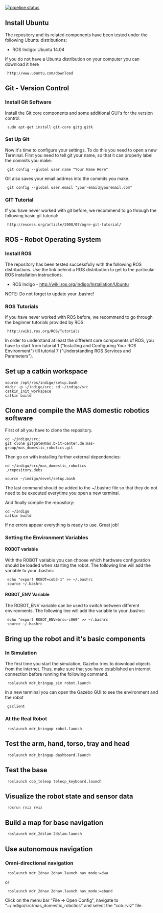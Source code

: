 [![pipeline status](https://mas.b-it-center.de/gitgate/aorteg2m/mas_domestic_robotics/badges/indigo/pipeline.svg)](https://mas.b-it-center.de/gitgate/aorteg2m/mas_domestic_robotics/commits/indigo)


## Install Ubuntu
The repository and its related components have been tested under the following Ubuntu distributions:

- ROS Indigo: Ubuntu 14.04

If you do not have a Ubuntu distribution on your computer you can download it here

     http://www.ubuntu.com/download

## Git - Version Control
### Install Git Software
Install the Git core components and some additional GUI's for the version control:

     sudo apt-get install git-core gitg gitk

### Set Up Git
Now it's time to configure your settings. To do this you need to open a new Terminal. First you need to tell git your name, so that it can properly label the commits you make:

     git config --global user.name "Your Name Here"

Git also saves your email address into the commits you make.

     git config --global user.email "your-email@youremail.com"


### GIT Tutorial
If you have never worked with git before, we recommend to go through the following basic git tutorial:

     http://excess.org/article/2008/07/ogre-git-tutorial/


## ROS - Robot Operating System
### Install ROS
The repository has been tested successfully with the following ROS distributions. Use the link behind a ROS distribution to get to the particular ROS installation instructions.


- ROS Indigo - http://wiki.ros.org/indigo/Installation/Ubuntu

NOTE: Do not forget to update your .bashrc!


### ROS Tutorials
If you have never worked with ROS before, we recommend to go through the beginner tutorials provided by ROS:

     http://wiki.ros.org/ROS/Tutorials

In order to understand at least the different core components of ROS, you have to start from tutorial 1 ("Installing and Configuring Your ROS Environment") till tutorial 7 ("Understanding ROS Services and Parameters").


## Set up a catkin workspace

    source /opt/ros/indigo/setup.bash
    mkdir -p ~/indigo/src; cd ~/indigo/src
    catkin_init_workspace
    catkin build

## Clone and compile the MAS domestic robotics software
First of all you have to clone the repository.

    cd ~/indigo/src;
    git clone gitgate@mas.b-it-center.de:mas-group/mas_domestic_robotics.git

Then go on with installing further external dependencies:

    cd ~/indigo/src/mas_domestic_robotics
    ./repository.debs

    source ~/indigo/devel/setup.bash

The last command should be added to the ~/.bashrc file so that they do not need to be executed everytime you open a new terminal.


And finally compile the repository:

    cd ~/indigo
    catkin build


If no errors appear everything is ready to use. Great job!


### Setting the Environment Variables
#### ROBOT variable
With the ROBOT variable you can choose which hardware configuration should be loaded when starting the robot. The following line will add the variable to your .bashrc:

     echo "export ROBOT=cob3-1" >> ~/.bashrc
     source ~/.bashrc



#### ROBOT_ENV Variable
The ROBOT_ENV variable can be used to switch between different environments. The following line will add the variable to your .bashrc:

     echo "export ROBOT_ENV=brsu-c069" >> ~/.bashrc
     source ~/.bashrc



## Bring up the robot and it's basic components
### In Simulation

The first time you start the simulation, Gazebo tries to download objects from the internet. Thus, make sure that you have established an internet connection before running the following command.

     roslaunch mdr_bringup_sim robot.launch


In a new terminal you can open the Gazebo GUI to see the environment and the robot

     gzclient


### At the Real Robot

     roslaunch mdr_bringup robot.launch


## Test the arm, hand, torso, tray and head

     roslaunch mdr_bringup dashboard.launch


## Test the base

     roslaunch cob_teleop teleop_keyboard.launch


## Visualize the robot state and sensor data

     rosrun rviz rviz


## Build a map for base navigation

     roslaunch mdr_2dslam 2dslam.launch


## Use autonomous navigation
### Omni-directional navigation

     roslaunch mdr_2dnav 2dnav.launch nav_mode:=dwa

or

     roslaunch mdr_2dnav 2dnav.launch nav_mode:=eband


Click on the menu bar "File -> Open Config", navigate to "~/indigo/src/mas_domestic_robotics" and select the "cob.rviz" file.
